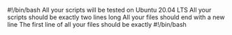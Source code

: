#!/bin/bash
All your scripts will be tested on Ubuntu 20.04 LTS
All your scripts should be exactly two lines long
All your files should end with a new line
The first line of all your files should be exactly #!/bin/bash
